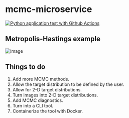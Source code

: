 # mcmc-microservice

[![Python application test with Github Actions](https://github.com/blueskycircle/mcmc-microservice/actions/workflows/main.yml/badge.svg)](https://github.com/blueskycircle/mcmc-microservice/actions/workflows/main.yml)

## Metropolis-Hastings example

![image](https://github.com/user-attachments/assets/a44d6601-537f-427c-add8-46a6a48e91c4)

## Things to do

1. Add more MCMC methods.
2. Allow the target distribution to be defined by the user.
3. Allow for 2-D target distributions.
4. Turn images into 2-D target distributions.
5. Add MCMC diagnostics.
6. Turn into a CLI tool.
7. Containerize the tool with Docker.
